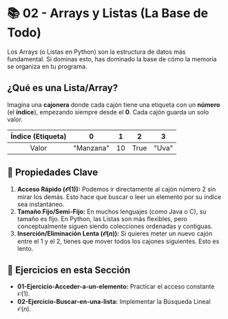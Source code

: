# 📚 02 - Arrays y Listas (La Base de Todo)

Los Arrays (o Listas en Python) son la estructura de datos más fundamental. Si dominas esto, has dominado la base de cómo la memoria se organiza en tu programa.

## ¿Qué es una Lista/Array?

Imagina una **cajonera** donde cada cajón tiene una etiqueta con un **número** (el **índice**), empezando siempre desde el **0**. Cada cajón guarda un solo valor.

| Índice (Etiqueta) | 0 | 1 | 2 | 3 |
| :---: | :---: | :---: | :---: | :---: |
| Valor | "Manzana" | 10 | True | "Uva" |

## 🔑 Propiedades Clave

1.  **Acceso Rápido ($\mathcal{O}(1)$):** Podemos ir directamente al cajón número 2 sin mirar los demás. Esto hace que buscar o leer un elemento por su índice sea instantáneo.
2.  **Tamaño Fijo/Semi-Fijo:** En muchos lenguajes (como Java o C), su tamaño es fijo. En Python, las Listas son más flexibles, pero conceptualmente siguen siendo colecciones ordenadas y contiguas.
3.  **Inserción/Eliminación Lenta ($\mathcal{O}(n)$):** Si quieres meter un nuevo cajón entre el 1 y el 2, tienes que mover todos los cajones siguientes. Esto es lento.

## 🎯 Ejercicios en esta Sección

* **01-Ejercicio-Acceder-a-un-elemento:** Practicar el acceso constante $\mathcal{O}(1)$.
* **02-Ejercicio-Buscar-en-una-lista:** Implementar la Búsqueda Lineal $\mathcal{O}(n)$.